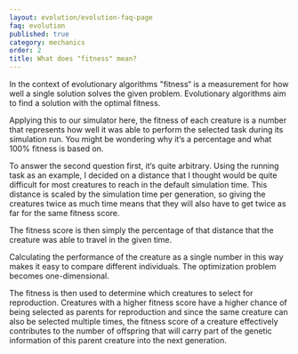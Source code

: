 ```yaml
---
layout: evolution/evolution-faq-page
faq: evolution
published: true
category: mechanics
order: 2
title: What does "fitness" mean?
---
```


In the context of evolutionary algorithms "fitness“ is a measurement for how well a single solution solves the given problem. Evolutionary algorithms aim to find a solution with the optimal fitness. 

Applying this to our simulator here, the fitness of each creature is a number that represents how well it was able to perform the selected task during its simulation run. You might be wondering why it‘s a percentage and what 100% fitness is based on. 

To answer the second question first, it‘s quite arbitrary. Using the running task as an example, I decided on a distance that I thought would be quite difficult for most creatures to reach in the default simulation time. This distance is scaled by the simulation time per generation, so giving the creatures twice as much time means that they will also have to get twice as far for the same fitness score. 

The fitness score is then simply the percentage of that distance that the creature was able to travel in the given time. 

Calculating the performance of the creature as a single number in this way makes it easy to compare different individuals. The optimization problem becomes one-dimensional. 

The fitness is then used to determine which creatures to select for reproduction. Creatures with a higher fitness score have a higher chance of being selected as parents for reproduction and since the same creature can also be selected multiple times, the fitness score of a creature effectively contributes to the number of offspring that will carry part of the genetic information of this parent creature into the next generation.